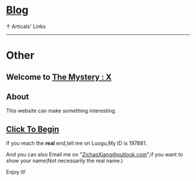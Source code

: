 # [Blog](themysteryx.github.io)

↑ Articals' Links

------
# Other

## Welcome to [The Mystery : X](https://themysteryx.github.io/)

## About

This website can make something interesting.

## [Click To Begin](https://themysteryx.github.io/)

If you reach the 
**real**
end,tell me on Luogu,My ID is 197881.

And you can also Email me on "ZichaoXiang@outlook.com",if you want to show your name(Not necessarily the real name.)

Enjoy It!
